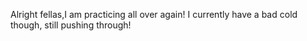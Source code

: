 Alright fellas,I am practicing all over again!
I currently have a bad cold though, still pushing through!
